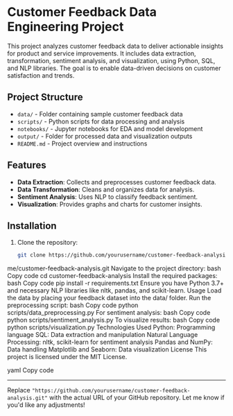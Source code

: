 # Customer Feedback Data Engineering Project

This project analyzes customer feedback data to deliver actionable insights for product and service improvements. It includes data extraction, transformation, sentiment analysis, and visualization, using Python, SQL, and NLP libraries. The goal is to enable data-driven decisions on customer satisfaction and trends.

## Project Structure
- `data/` - Folder containing sample customer feedback data
- `scripts/` - Python scripts for data processing and analysis
- `notebooks/` - Jupyter notebooks for EDA and model development
- `output/` - Folder for processed data and visualization outputs
- `README.md` - Project overview and instructions

## Features
- **Data Extraction**: Collects and preprocesses customer feedback data.
- **Data Transformation**: Cleans and organizes data for analysis.
- **Sentiment Analysis**: Uses NLP to classify feedback sentiment.
- **Visualization**: Provides graphs and charts for customer insights.

## Installation
1. Clone the repository:
   ```bash
   git clone https://github.com/yourusername/customer-feedback-analysis.git
me/customer-feedback-analysis.git
Navigate to the project directory:
bash
Copy code
cd customer-feedback-analysis
Install the required packages:
bash
Copy code
pip install -r requirements.txt
Ensure you have Python 3.7+ and necessary NLP libraries like nltk, pandas, and scikit-learn.
Usage
Load the data by placing your feedback dataset into the data/ folder.
Run the preprocessing script:
bash
Copy code
python scripts/data_preprocessing.py
For sentiment analysis:
bash
Copy code
python scripts/sentiment_analysis.py
To visualize results:
bash
Copy code
python scripts/visualization.py
Technologies Used
Python: Programming language
SQL: Data extraction and manipulation
Natural Language Processing: nltk, scikit-learn for sentiment analysis
Pandas and NumPy: Data handling
Matplotlib and Seaborn: Data visualization
License
This project is licensed under the MIT License.

yaml
Copy code

--- 

Replace `"https://github.com/yourusername/customer-feedback-analysis.git"` with the actual URL of your GitHub repository. Let me know if you'd like any adjustments!





